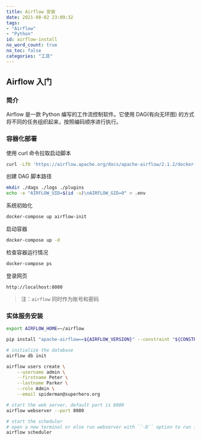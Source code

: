 ```yaml
---
title: Airflow 安装
date: 2021-08-02 23:09:32
tags:
- "Airflow"
- "Python"
id: airflow-install
no_word_count: true
no_toc: false
categories: "工具"
---
```


## Airflow 入门

### 简介

Airflow 是一款 Python 编写的工作流控制软件。它使用 DAG(有向无环图) 的方式将不同的任务组织起来，按照编码顺序进行执行。

### 容器化部署

使用 curl 命令拉取启动脚本

```bash
curl -LfO 'https://airflow.apache.org/docs/apache-airflow/2.1.2/docker-compose.yaml'
```

创建 DAG 脚本路径

```bash
mkdir ./dags ./logs ./plugins
echo -e "AIRFLOW_UID=$(id -u)\nAIRFLOW_GID=0" > .env
```

系统初始化

```bash
docker-compose up airflow-init
```

启动容器

```bash
docker-compose up -d 
```

检查容器运行情况

```bash
docker-compose ps
```

登录网页

```text
http://localhost:8080
```

> 注：`airflow` 同时作为账号和密码

### 实体服务安装

```bash
export AIRFLOW_HOME=~/airflow

pip install "apache-airflow==${AIRFLOW_VERSION}" --constraint "${CONSTRAINT_URL}"

# initialize the database
airflow db init

airflow users create \
    --username admin \
    --firstname Peter \
    --lastname Parker \
    --role Admin \
    --email spiderman@superhero.org

# start the web server, default port is 8080
airflow webserver --port 8080

# start the scheduler
# open a new terminal or else run webserver with ``-D`` option to run it as a daemon
airflow scheduler
```
